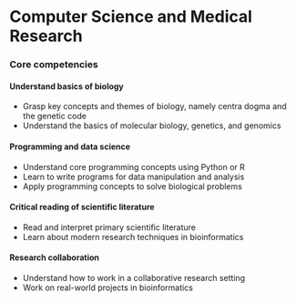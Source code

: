 # Computer Science and Medical Research

### Core competencies

#### Understand basics of biology
- Grasp key concepts and themes of biology, namely centra dogma and the genetic code
- Understand the basics of molecular biology, genetics, and genomics

#### Programming and data science
- Understand core programming concepts using Python or R
- Learn to write programs for data manipulation and analysis
- Apply programming concepts to solve biological problems

#### Critical reading of scientific literature
- Read and interpret primary scientific literature
- Learn about modern research techniques in bioinformatics

#### Research collaboration
- Understand how to work in a collaborative research setting
- Work on real-world projects in bioinformatics
